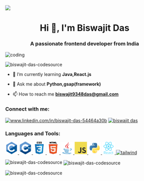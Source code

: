 <img height="300" align="center" src="https://camo.githubusercontent.com/069e3ef2850e722ccaef748bf8cdadafeed9fd4a9ee1436daebd7e820f4402a7/68747470733a2f2f666972656261736573746f726167652e676f6f676c65617069732e636f6d2f76302f622f666c6578692d636f64696e672e61707073706f742e636f6d2f6f2f64656d706769372d35323066386435662d363364342d343435332d383832322d6462633134396165323766382e6769663f616c743d6d6564696126746f6b656e3d39316330633762322d393363332d343032392d623031312d316138373033633537333064">
<h1 align="center">Hi 👋, I'm Biswajit Das</h1>
<h3 align="center">A passionate frontend developer from India</h3>
<img alt="coding" width="300" src="https://user-images.githubusercontent.com/74038190/212741999-016fddbd-617a-4448-8042-0ecf907aea25.gif ">
<p align="left"> <img src="https://komarev.com/ghpvc/?username=biswajit-das-codesource&label=Profile%20views&color=0e75b6&style=flat" alt="biswajit-das-codesource" /> </p>

- 🌱 I’m currently learning **Java,React.js**

- 💬 Ask me about **Python,gsap(framework)**

- 📫 How to reach me **biswajit9348das@gmail.com**

<h3 align="left">Connect with me:</h3>
<p align="left">
<a href="https://linkedin.com/in/www.linkedin.com/in/biswajit-das-54464a30b" target="blank"><img align="center" src="https://raw.githubusercontent.com/rahuldkjain/github-profile-readme-generator/master/src/images/icons/Social/linked-in-alt.svg" alt="www.linkedin.com/in/biswajit-das-54464a30b" height="30" width="40" /></a>
<a href="https://instagram.com/biswajit das" target="blank"><img align="center" src="https://raw.githubusercontent.com/rahuldkjain/github-profile-readme-generator/master/src/images/icons/Social/instagram.svg" alt="biswajit das" height="30" width="40" /></a>
</p>

<h3 align="left">Languages and Tools:</h3>
<p align="left"> <a href="https://www.cprogramming.com/" target="_blank" rel="noreferrer"> <img src="https://raw.githubusercontent.com/devicons/devicon/master/icons/c/c-original.svg" alt="c" width="40" height="40"/> </a> <a href="https://www.w3schools.com/cpp/" target="_blank" rel="noreferrer"> <img src="https://raw.githubusercontent.com/devicons/devicon/master/icons/cplusplus/cplusplus-original.svg" alt="cplusplus" width="40" height="40"/> </a> <a href="https://www.w3schools.com/css/" target="_blank" rel="noreferrer"> <img src="https://raw.githubusercontent.com/devicons/devicon/master/icons/css3/css3-original-wordmark.svg" alt="css3" width="40" height="40"/> </a> <a href="https://www.w3.org/html/" target="_blank" rel="noreferrer"> <img src="https://raw.githubusercontent.com/devicons/devicon/master/icons/html5/html5-original-wordmark.svg" alt="html5" width="40" height="40"/> </a> <a href="https://www.java.com" target="_blank" rel="noreferrer"> <img src="https://raw.githubusercontent.com/devicons/devicon/master/icons/java/java-original.svg" alt="java" width="40" height="40"/> </a> <a href="https://developer.mozilla.org/en-US/docs/Web/JavaScript" target="_blank" rel="noreferrer"> <img src="https://raw.githubusercontent.com/devicons/devicon/master/icons/javascript/javascript-original.svg" alt="javascript" width="40" height="40"/> </a> <a href="https://www.python.org" target="_blank" rel="noreferrer"> <img src="https://raw.githubusercontent.com/devicons/devicon/master/icons/python/python-original.svg" alt="python" width="40" height="40"/> </a> <a href="https://reactjs.org/" target="_blank" rel="noreferrer"> <img src="https://raw.githubusercontent.com/devicons/devicon/master/icons/react/react-original-wordmark.svg" alt="react" width="40" height="40"/> </a> <a href="https://tailwindcss.com/" target="_blank" rel="noreferrer"> <img src="https://www.vectorlogo.zone/logos/tailwindcss/tailwindcss-icon.svg" alt="tailwind" width="40" height="40"/> </a> </p>

<p><img align="left" src="https://github-readme-stats.vercel.app/api/top-langs?username=biswajit-das-codesource&show_icons=true&locale=en&layout=compact" alt="biswajit-das-codesource" /></p>

<p>&nbsp;<img align="center" src="https://github-readme-stats.vercel.app/api?username=biswajit-das-codesource&show_icons=true&locale=en" alt="biswajit-das-codesource" /></p>

<p><img align="center" src="https://github-readme-streak-stats.herokuapp.com/?user=biswajit-das-codesource&" alt="biswajit-das-codesource" /></p>
